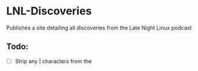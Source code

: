# LNL-Discoveries
Publishes a site detailing all discoveries from the Late Night Linux podcast

## Todo:

- [ ] Strip any | characters from the <title> and <meta name="description" content=""> strings
- [ ] Add header logo
- [ ] Instead of checking which files exist, write database with number of discoveries and checksum of details
- [ ] Query database to determine whether to proess or not
- [ ] Tidy and document code
- [ ] Search in <script> for <title> and <meta>
